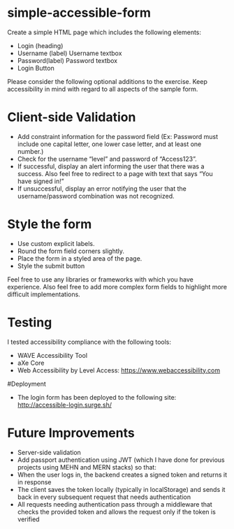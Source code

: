 # simple-accessible-form
Create a simple HTML page which includes the following elements: 

* Login (heading)
* Username (label) Username textbox
* Password(label) Password textbox
* Login Button

 Please consider the following optional additions to the exercise. Keep accessibility in mind with regard to all aspects of the sample form.

# Client-side Validation
* Add constraint information for the password field (Ex: Password must include one capital letter, one lower case letter, and at least one number.)
* Check for the username “level” and password of “Access123”.
* If successful, display an alert informing the user that there was a success. Also feel free to redirect to a page with text that says “You have signed in!”
* If unsuccessful, display an error notifying the user that the username/password combination was not recognized.

# Style the form
* Use custom explicit labels.
* Round the form field corners slightly.
* Place the form in a styled area of the page.
* Style the submit button


Feel free to use any libraries or frameworks with which you have experience. Also feel free to add more complex form fields to highlight more difficult implementations. 

# Testing
I tested accessibility compliance with the following tools:
* WAVE Accessibility Tool
* aXe Core 
* Web Accessibility by Level Access: https://www.webaccessibility.com 

#Deployment
* The login form has been deployed to the following site: http://accessible-login.surge.sh/ 

# Future Improvements
* Server-side validation
* Add passport authentication using JWT (which I have done for previous projects using MEHN and MERN stacks) so that: 
* When the user logs in, the backend creates a signed token and returns it in response
* The client saves the token locally (typically in localStorage) and sends it back in every subsequent request that needs authentication
* All requests needing authentication pass through a middleware that checks the provided token and allows the request only if the token is verified

